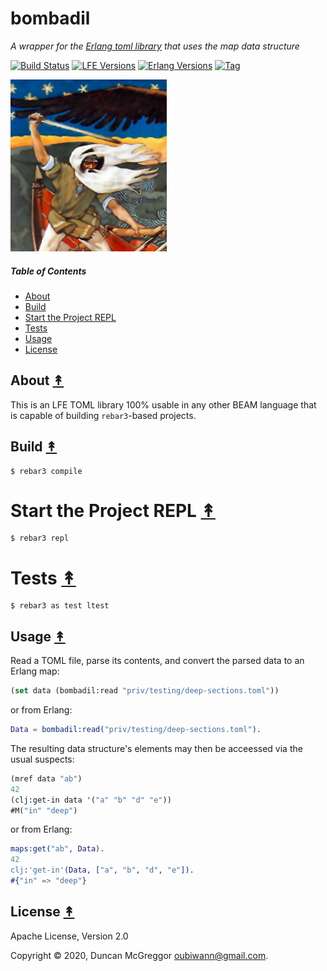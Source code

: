 # bombadil

*A wrapper for the [Erlang toml library](https://github.com/dozzie/toml) that uses the map data structure*

[![Build Status][gh-actions-badge]][gh-actions]
[![LFE Versions][lfe-badge]][lfe]
[![Erlang Versions][erlang-badge]][versions]
[![Tag][github-tag-badge]][github-tag]

[![Project Logo][logo]][logo-large]

##### Table of Contents

* [About](#about-)
* [Build](#build-)
* [Start the Project REPL](#start-the-repl-)
* [Tests](#tests-)
* [Usage](#usage-)
* [License](#license-)

## About [&#x219F;](#table-of-contents)

This is an LFE TOML library 100% usable in any other BEAM language that is
capable of building `rebar3`-based projects.


## Build [&#x219F;](#table-of-contents)

```shell
$ rebar3 compile
```

# Start the Project REPL [&#x219F;](#table-of-contents)

```shell
$ rebar3 repl
```

# Tests [&#x219F;](#table-of-contents)

```shell
$ rebar3 as test ltest
```

## Usage [&#x219F;](#table-of-contents)

Read a TOML file, parse its contents, and convert the parsed data to an Erlang
map:

```lisp
(set data (bombadil:read "priv/testing/deep-sections.toml"))
```

or from Erlang:

```erlang
Data = bombadil:read("priv/testing/deep-sections.toml").
```

The resulting data structure's elements may then be acceessed via the usual
suspects:

```lisp
(mref data "ab")
42
(clj:get-in data '("a" "b" "d" "e"))
#M("in" "deep")
```

or from Erlang:

```erlang
maps:get("ab", Data).
42
clj:'get-in'(Data, ["a", "b", "d", "e"]).
#{"in" => "deep"}
```

## License [&#x219F;](#table-of-contents)

Apache License, Version 2.0

Copyright © 2020, Duncan McGreggor <oubiwann@gmail.com>.

<!-- Named page links below: /-->

[logo]: priv/images/logo.png
[logo-large]: https://en.wikipedia.org/wiki/File:Gallen-Kallela_The_defence_of_the_Sampo.jpg
[github]: https://github.com/lfex/bombadil
[gitlab]: https://gitlab.com/lfex/bombadil
[gh-actions-badge]: https://github.com/lfex/bombadil/workflows/ci%2Fcd/badge.svg
[gh-actions]: https://github.com/lfex/bombadil/actions
[lfe]: https://github.com/rvirding/lfe
[lfe-badge]: https://img.shields.io/badge/lfe-2.0-blue.svg
[erlang-badge]: https://img.shields.io/badge/erlang-19%20to%2023-blue.svg
[versions]: https://github.com/lfex/bombadil/blob/master/.github/workflows/cicd.yml
[github-tag]: https://github.com/lfex/bombadil/tags
[github-tag-badge]: https://img.shields.io/github/tag/lfex/bombadil.svg
[github-downloads]: https://img.shields.io/github/downloads/lfex/bombadil/total.svg
